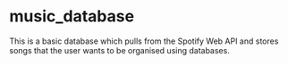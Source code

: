 # music_database
This is a basic database which pulls from the Spotify Web API and stores songs that the user wants to be organised using databases.
